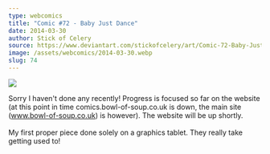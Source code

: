 ```yaml
---
type: webcomics
title: "Comic #72 - Baby Just Dance"
date: 2014-03-30
author: Stick of Celery
source: https://www.deviantart.com/stickofcelery/art/Comic-72-Baby-Just-Dance-443866370
image: /assets/webcomics/2014-03-30.webp
slug: 74
---
```


![](/assets/webcomics/2014-03-30.webp)

Sorry I haven't done any recently! Progress is focused so far on the website (at this point in time comics.bowl-of-soup.co.uk is down, the main site (www.bowl-of-soup.co.uk) is however). The website will be up shortly.<br><br>My first proper piece done solely on a graphics tablet. They really take getting used to!
